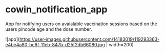 # cowin_notification_app
App for notifying users on avaialable vaccination sessions based on the users pincode age and the dose number.

![app](https://user-images.githubusercontent.com/14183019/119293363-e4be4a80-bc6f-11eb-847b-d25f2db66080.jpg | width=200)
